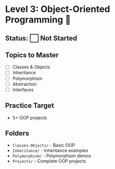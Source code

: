 # Level 3: Object-Oriented Programming 🎨

## Status: ⬜ Not Started

## Topics to Master
- [ ] Classes & Objects
- [ ] Inheritance
- [ ] Polymorphism
- [ ] Abstraction
- [ ] Interfaces

## Practice Target
- 5+ OOP projects

## Folders
- `Classes-Objects/` - Basic OOP
- `Inheritance/` - Inheritance examples
- `Polymorphism/` - Polymorphism demos
- `Projects/` - Complete OOP projects
